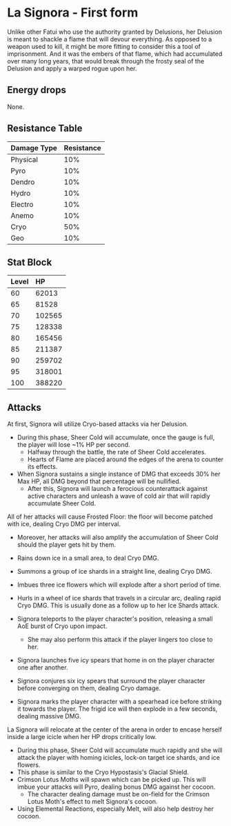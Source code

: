 # La Signora - First form

Unlike other Fatui who use the authority granted by Delusions, her Delusion is meant to shackle a flame that will devour everything. As opposed to a weapon used to kill, it might be more fitting to consider this a tool of imprisonment.
And it was the embers of that flame, which had accumulated over many long years, that would break through the frosty seal of the Delusion and apply a warped rogue upon her.

## Energy drops

None.

## Resistance Table

| Damage Type | Resistance |
| :---------- | :--------- |
| Physical    | 10%        |
| Pyro        | 10%        |
| Dendro      | 10%        |
| Hydro       | 10%        |
| Electro     | 10%        |
| Anemo       | 10%        |
| Cryo        | 50%        |
| Geo         | 10%        |

## Stat Block

| Level | HP     |
| :---- | :----- |
| 60    | 62013  |
| 65    | 81528  |
| 70    | 102565 |
| 75    | 128338 |
| 80    | 165456 |
| 85    | 211387 |
| 90    | 259702 |
| 95    | 318001 |
| 100   | 388220 |

## Attacks

At first, Signora will utilize Cryo-based attacks via her Delusion.

* During this phase, Sheer Cold will accumulate, once the gauge is full, the player will lose ~1% HP per second.
  * Halfway through the battle, the rate of Sheer Cold accelerates.
  * Hearts of Flame are placed around the edges of the arena to counter its effects.
* When Signora sustains a single instance of DMG that exceeds 30% her Max HP, all DMG beyond that percentage will be nullified.
  * After this, Signora will launch a ferocious counterattack against active characters and unleash a wave of cold air that will rapidly accumulate Sheer Cold.

All of her attacks will cause Frosted Floor: the floor will become patched with ice, dealing Cryo DMG per interval.

* Moreover, her attacks will also amplify the accumulation of Sheer Cold should the player gets hit by them.

* Rains down ice in a small area, to deal Cryo DMG.
* Summons a group of ice shards in a straight line, dealing Cryo DMG.
* Imbues three ice flowers which will explode after a short period of time.
* Hurls in a wheel of ice shards that travels in a circular arc, dealing rapid Cryo DMG. This is usually done as a follow up to her Ice Shards attack.
* Signora teleports to the player character's position, releasing a small AoE burst of Cryo upon impact.
  * She may also perform this attack if the player lingers too close to her.
* Signora launches five icy spears that home in on the player character one after another.
* Signora conjures six icy spears that surround the player character before converging on them, dealing Cryo damage.
* Signora marks the player character with a spearhead ice before striking it towards the player. The frigid ice will then explode in a few seconds, dealing massive DMG.

La Signora will relocate at the center of the arena in order to encase herself inside a large icicle when her HP drops critically low.

* During this phase, Sheer Cold will accumulate much rapidly and she will attack the player with homing icicles, lock-on target ice shards, and ice flowers.
* This phase is similar to the Cryo Hypostasis's Glacial Shield.
* Crimson Lotus Moths will spawn which can be picked up. This will imbue your attacks will Pyro, dealing bonus DMG against her cocoon.
  * The character dealing damage must be on-field for the Crimson Lotus Moth's effect to melt Signora's cocoon.
* Using Elemental Reactions, especially Melt, will also help destroy her cocoon.